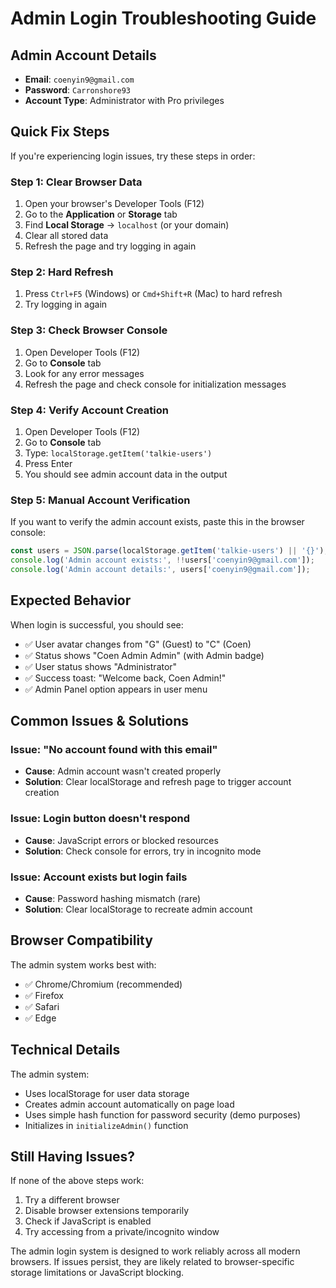 # Admin Login Troubleshooting Guide

## Admin Account Details
- **Email**: `coenyin9@gmail.com`
- **Password**: `Carronshore93`
- **Account Type**: Administrator with Pro privileges

## Quick Fix Steps

If you're experiencing login issues, try these steps in order:

### Step 1: Clear Browser Data
1. Open your browser's Developer Tools (F12)
2. Go to the **Application** or **Storage** tab
3. Find **Local Storage** → `localhost` (or your domain)
4. Clear all stored data
5. Refresh the page and try logging in again

### Step 2: Hard Refresh
1. Press `Ctrl+F5` (Windows) or `Cmd+Shift+R` (Mac) to hard refresh
2. Try logging in again

### Step 3: Check Browser Console
1. Open Developer Tools (F12)
2. Go to **Console** tab
3. Look for any error messages
4. Refresh the page and check console for initialization messages

### Step 4: Verify Account Creation
1. Open Developer Tools (F12)
2. Go to **Console** tab
3. Type: `localStorage.getItem('talkie-users')`
4. Press Enter
5. You should see admin account data in the output

### Step 5: Manual Account Verification
If you want to verify the admin account exists, paste this in the browser console:

```javascript
const users = JSON.parse(localStorage.getItem('talkie-users') || '{}');
console.log('Admin account exists:', !!users['coenyin9@gmail.com']);
console.log('Admin account details:', users['coenyin9@gmail.com']);
```

## Expected Behavior

When login is successful, you should see:
- ✅ User avatar changes from "G" (Guest) to "C" (Coen)
- ✅ Status shows "Coen Admin Admin" (with Admin badge)
- ✅ User status shows "Administrator"
- ✅ Success toast: "Welcome back, Coen Admin!"
- ✅ Admin Panel option appears in user menu

## Common Issues & Solutions

### Issue: "No account found with this email"
- **Cause**: Admin account wasn't created properly
- **Solution**: Clear localStorage and refresh page to trigger account creation

### Issue: Login button doesn't respond
- **Cause**: JavaScript errors or blocked resources
- **Solution**: Check console for errors, try in incognito mode

### Issue: Account exists but login fails
- **Cause**: Password hashing mismatch (rare)
- **Solution**: Clear localStorage to recreate admin account

## Browser Compatibility

The admin system works best with:
- ✅ Chrome/Chromium (recommended)
- ✅ Firefox
- ✅ Safari
- ✅ Edge

## Technical Details

The admin system:
- Uses localStorage for user data storage
- Creates admin account automatically on page load
- Uses simple hash function for password security (demo purposes)
- Initializes in `initializeAdmin()` function

## Still Having Issues?

If none of the above steps work:
1. Try a different browser
2. Disable browser extensions temporarily
3. Check if JavaScript is enabled
4. Try accessing from a private/incognito window

The admin login system is designed to work reliably across all modern browsers. If issues persist, they are likely related to browser-specific storage limitations or JavaScript blocking.